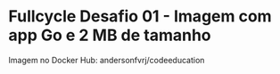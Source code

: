 # Fullcycle Desafio 01 - Imagem com app Go e 2 MB de tamanho

Imagem no Docker Hub: andersonfvrj/codeeducation
